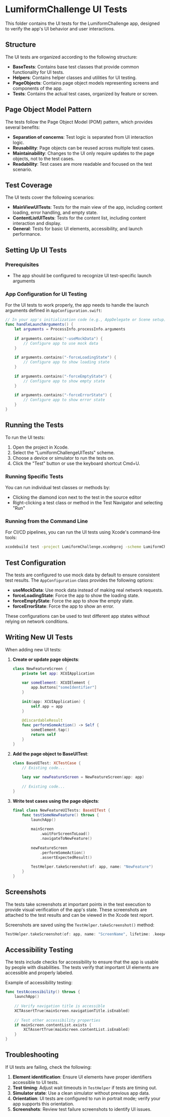 # LumiformChallenge UI Tests

This folder contains the UI tests for the LumiformChallenge app, designed to verify the app's UI behavior and user interactions.

## Structure

The UI tests are organized according to the following structure:

- **BaseTests**: Contains base test classes that provide common functionality for UI tests.
- **Helpers**: Contains helper classes and utilities for UI testing.
- **PageObjects**: Contains page object models representing screens and components of the app.
- **Tests**: Contains the actual test cases, organized by feature or screen.

## Page Object Model Pattern

The tests follow the Page Object Model (POM) pattern, which provides several benefits:

- **Separation of concerns**: Test logic is separated from UI interaction logic.
- **Reusability**: Page objects can be reused across multiple test cases.
- **Maintainability**: Changes to the UI only require updates to the page objects, not to the test cases.
- **Readability**: Test cases are more readable and focused on the test scenario.

## Test Coverage

The UI tests cover the following scenarios:

- **MainViewUITests**: Tests for the main view of the app, including content loading, error handling, and empty state.
- **ContentListUITests**: Tests for the content list, including content interaction and display.
- **General**: Tests for basic UI elements, accessibility, and launch performance.

## Setting Up UI Tests

### Prerequisites

- The app should be configured to recognize UI test-specific launch arguments

### App Configuration for UI Testing

For the UI tests to work properly, the app needs to handle the launch arguments defined in `AppConfiguration.swift`:

```swift
// In your app's initialization code (e.g., AppDelegate or Scene setup)
func handleLaunchArguments() {
    let arguments = ProcessInfo.processInfo.arguments
    
    if arguments.contains("-useMockData") {
        // Configure app to use mock data
    }
    
    if arguments.contains("-forceLoadingState") {
        // Configure app to show loading state
    }
    
    if arguments.contains("-forceEmptyState") {
        // Configure app to show empty state
    }
    
    if arguments.contains("-forceErrorState") {
        // Configure app to show error state
    }
}
```

## Running the Tests

To run the UI tests:

1. Open the project in Xcode.
2. Select the "LumiformChallengeUITests" scheme.
3. Choose a device or simulator to run the tests on.
4. Click the "Test" button or use the keyboard shortcut Cmd+U.

### Running Specific Tests

You can run individual test classes or methods by:

- Clicking the diamond icon next to the test in the source editor
- Right-clicking a test class or method in the Test Navigator and selecting "Run"

### Running from the Command Line

For CI/CD pipelines, you can run the UI tests using Xcode's command-line tools:

```bash
xcodebuild test -project LumiformChallenge.xcodeproj -scheme LumiformChallengeUITests -destination 'platform=iOS Simulator,name=iPhone 15'
```

## Test Configuration

The tests are configured to use mock data by default to ensure consistent test results. The `AppConfiguration` class provides the following options:

- **useMockData**: Use mock data instead of making real network requests.
- **forceLoadingState**: Force the app to show the loading state.
- **forceEmptyState**: Force the app to show the empty state.
- **forceErrorState**: Force the app to show an error.

These configurations can be used to test different app states without relying on network conditions.

## Writing New UI Tests

When adding new UI tests:

1. **Create or update page objects**:
   
   ```swift
   class NewFeatureScreen {
       private let app: XCUIApplication
       
       var someElement: XCUIElement {
           app.buttons["someIdentifier"]
       }
       
       init(app: XCUIApplication) {
           self.app = app
       }
       
       @discardableResult
       func performSomeAction() -> Self {
           someElement.tap()
           return self
       }
   }
   ```

2. **Add the page object to BaseUITest**:

   ```swift
   class BaseUITest: XCTestCase {
       // Existing code...
       
       lazy var newFeatureScreen = NewFeatureScreen(app: app)
       
       // Existing code...
   }
   ```

3. **Write test cases using the page objects**:

   ```swift
   final class NewFeatureUITests: BaseUITest {
       func testSomeNewFeature() throws {
           launchApp()
           
           mainScreen
               .waitForScreenToLoad()
               .navigateToNewFeature()
               
           newFeatureScreen
               .performSomeAction()
               .assertExpectedResult()
               
           TestHelper.takeScreenshot(of: app, name: "NewFeature")
       }
   }
   ```

## Screenshots

The tests take screenshots at important points in the test execution to provide visual verification of the app's state. These screenshots are attached to the test results and can be viewed in the Xcode test report.

Screenshots are saved using the `TestHelper.takeScreenshot()` method:

```swift
TestHelper.takeScreenshot(of: app, name: "ScreenName", lifetime: .keepAlways)
```

## Accessibility Testing

The tests include checks for accessibility to ensure that the app is usable by people with disabilities. The tests verify that important UI elements are accessible and properly labeled.

Example of accessibility testing:

```swift
func testAccessibility() throws {
    launchApp()
    
    // Verify navigation title is accessible
    XCTAssertTrue(mainScreen.navigationTitle.isEnabled)
    
    // Test other accessibility properties
    if mainScreen.contentList.exists {
        XCTAssertTrue(mainScreen.contentList.isEnabled)
    }
}
```

## Troubleshooting

If UI tests are failing, check the following:

1. **Element identification**: Ensure UI elements have proper identifiers accessible to UI tests.
2. **Test timing**: Adjust wait timeouts in `TestHelper` if tests are timing out.
3. **Simulator state**: Use a clean simulator without previous app data.
4. **Orientation**: UI tests are configured to run in portrait mode; verify your app supports this orientation.
5. **Screenshots**: Review test failure screenshots to identify UI issues.
